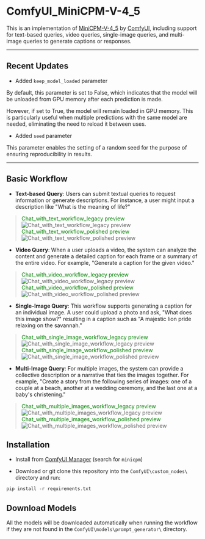 # ComfyUI_MiniCPM-V-4_5

This is an implementation of [MiniCPM-V-4_5](https://github.com/OpenBMB/MiniCPM-V) by [ComfyUI](https://github.com/comfyanonymous/ComfyUI), including support for text-based queries, video queries, single-image queries, and multi-image queries to generate captions or responses.

---

## Recent Updates

- Added `keep_model_loaded` parameter

By default, this parameter is set to False, which indicates that the model will be unloaded from GPU memory after each prediction is made.

However, if set to True, the model will remain loaded in GPU memory. This is particularly useful when multiple predictions with the same model are needed, eliminating the need to reload it between uses.

- Added `seed` parameter

This parameter enables the setting of a random seed for the purpose of ensuring reproducibility in results.

---

## Basic Workflow

- **Text-based Query**: Users can submit textual queries to request information or generate descriptions. For instance, a user might input a description like "What is the meaning of life?"

> <span style="color: green;">Chat_with_text_workflow_legacy preview</span>
> ![Chat_with_text_workflow_legacy preview](examples/Chat_with_text_workflow_legacy.png)
> <span style="color: green;">Chat_with_text_workflow_polished preview</span>
> ![Chat_with_text_workflow_polished preview](examples/Chat_with_text_workflow_polished.png)

- **Video Query**: When a user uploads a video, the system can analyze the content and generate a detailed caption for each frame or a summary of the entire video. For example, "Generate a caption for the given video."

> <span style="color: green;">Chat_with_video_workflow_legacy preview</span>
> ![Chat_with_video_workflow_legacy preview](examples/Chat_with_video_workflow_legacy.png)
> <span style="color: green;">Chat_with_video_workflow_polished preview</span>
> ![Chat_with_video_workflow_polished preview](examples/Chat_with_video_workflow_polished.png)

- **Single-Image Query**: This workflow supports generating a caption for an individual image. A user could upload a photo and ask, "What does this image show?" resulting in a caption such as "A majestic lion pride relaxing on the savannah."

> <span style="color: green;">Chat_with_single_image_workflow_legacy preview</span>
> ![Chat_with_single_image_workflow_legacy preview](examples/Chat_with_single_image_workflow_legacy.png)
> <span style="color: green;">Chat_with_single_image_workflow_polished preview</span>
> ![Chat_with_single_image_workflow_polished preview](examples/Chat_with_single_image_workflow_polished.png)

- **Multi-Image Query**: For multiple images, the system can provide a collective description or a narrative that ties the images together. For example, "Create a story from the following series of images: one of a couple at a beach, another at a wedding ceremony, and the last one at a baby's christening."

> <span style="color: green;">Chat_with_multiple_images_workflow_legacy preview</span>
> ![Chat_with_multiple_images_workflow_legacy preview](examples/Chat_with_multiple_images_workflow_legacy.png)
> <span style="color: green;">Chat_with_multiple_images_workflow_polished preview</span>
> ![Chat_with_multiple_images_workflow_polished preview](examples/Chat_with_multiple_images_workflow_polished.png)

## Installation

- Install from [ComfyUI Manager](https://github.com/ltdrdata/ComfyUI-Manager) (search for `minicpm`)

- Download or git clone this repository into the `ComfyUI\custom_nodes\` directory and run:

```python
pip install -r requirements.txt
```

## Download Models

All the models will be downloaded automatically when running the workflow if they are not found in the `ComfyUI\models\prompt_generator\` directory.
